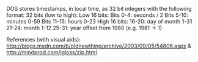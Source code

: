 DOS stores timestamps, in local time, as 32 bit integers with the following format:
	32 bits (low to high):
		Low 16 bits:
			Bits 0-4: seconds / 2
	 		Bits 5-10: minutes 0-59
			Bits 11-15: hours 0-23
		High 16 bits:
			16-20: day of month 1-31
	 		21-24: month 1-12
			25-31: year offset from 1980 (e.g. 1981 -> 1)

References (with visual aids): http://blogs.msdn.com/b/oldnewthing/archive/2003/09/05/54806.aspx & http://mindprod.com/jgloss/zip.html